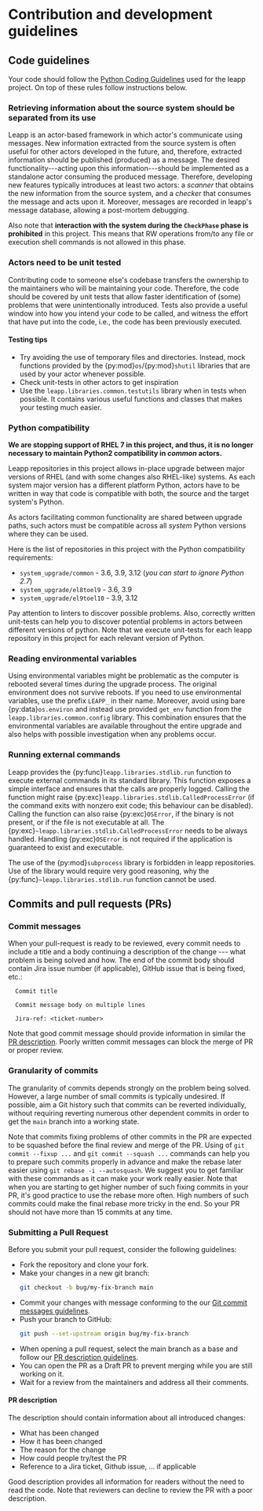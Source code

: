 # Contribution and development guidelines
## Code guidelines

Your code should follow the [Python Coding Guidelines](https://leapp.readthedocs.io/en/latest/contributing.html#follow-python-coding-guidelines) used for the leapp project. On top of these rules follow instructions
below.

### Retrieving information about the source system should be separated from its use
Leapp is an actor-based framework in which actor's communicate using messages.
New information extracted from the source system is often useful for other
actors developed in the future, and, therefore, extracted information should be
published (produced) as a message. The desired functionality---acting upon this
information---should be implemented as a standalone actor consuming the produced message.
Therefore, developing new features typically introduces at least two actors:
a _scanner_ that obtains the new information from the source system, and a _checker_
that consumes the message and acts upon it. Moreover, messages are recorded
in leapp's message database, allowing a post-mortem debugging.

Also note that **interaction with the system during the `CheckPhase` phase is
prohibited** in this project. This means that RW operations from/to any file
or execution shell commands is not allowed in this phase.

### Actors need to be unit tested
Contributing code to someone else's codebase transfers the ownership to the
maintainers who will be maintaining your code. Therefore, the code should be
covered by unit tests that allow faster identification of (some) problems that
were unintentionally introduced. Tests also provide a useful window into how
you intend your code to be called, and witness the effort that have put into the
code, i.e., the code has been previously executed.

#### Testing tips
- Try avoiding the use of temporary files and directories. Instead, mock functions
provided by the {py:mod}`os`/{py:mod}`shutil` libraries that are used by your actor whenever possible.
- Check unit-tests in other actors to get inspiration
- Use the `leapp.libraries.common.testutils` library when in tests when possible.
  It contains various useful functions and classes that makes your testing much
  easier.

### Python compatibility
**We are stopping support of RHEL 7 in this project, and thus, it is no longer
necessary to maintain Python2 compatibility in _common_ actors.**

Leapp repositories in this project allows in-place upgrade between major versions
of RHEL (and with some changes also RHEL-like) systems. As each system major
version has a different platform Python, actors have to be written in way that
code is compatible with both, the source and the target system's Python.

As actors facilitating common functionality are shared between upgrade paths,
such actors must be compatible across all _system_ Python versions where they
can be used.

Here is the list of repositories in this project with the Python compatibility
requirements:
* `system_upgrade/common` - 3.6, 3.9, 3.12 (_you can start to ignore Python 2.7_)
* `system_upgrade/el8toel9` - 3.6, 3.9
* `system_upgrade/el9toel10` - 3.9, 3.12

Pay attention to linters to discover possible problems. Also, correctly written
unit-tests can help you to discover potential problems in actors between different
versions of python. Note that we execute unit-tests for each leapp repository
in this project for each relevant version of Python.

### Reading environmental variables
Using environmental variables might be problematic as the computer is rebooted
several times during the upgrade process. The original environment does not
survive reboots. If you need to use environmental variables, use the prefix `LEAPP_`
in their name. Moreover, avoid using bare {py:data}`os.environ` and instead use provided
`get_env` function from the `leapp.libraries.common.config` library.
This combination ensures that the environmental variables are available
throughout the entire upgrade and also helps with possible investigation when
any problems occur.

### Running external commands
Leapp provides the {py:func}`leapp.libraries.stdlib.run` function to execute
external commands in its standard library. This function exposes a simple
interface and ensures that the calls are properly logged. Calling the function
might raise {py:exc}`leapp.libraries.stdlib.CalledProcessError` (if the command
exits with nonzero exit code; this behaviour can be disabled). Calling the
function can also raise {py:exc}`OSError`, if the binary is not present, or if
the file is not executable at all. The
{py:exc}`~leapp.libraries.stdlib.CalledProcessError` needs to be always
handled. Handling {py:exc}`OSError` is not required if the application is
guaranteed to exist and executable.

The use of the {py:mod}`subprocess` library is forbidden in leapp repositories.
Use of the library would require very good reasoning, why the
{py:func}`~leapp.libraries.stdlib.run` function cannot be used.

## Commits and pull requests (PRs)
### Commit messages
When your pull-request is ready to be reviewed, every commit needs to include
a title and a body continuing a description of the change --- what problem is
being solved and how. The end of the commit body should contain Jira issue
number (if applicable), GitHub issue that is being fixed, etc.:
```
  Commit title

  Commit message body on multiple lines

  Jira-ref: <ticket-number>
```

Note that good commit message should provide information in similar the [PR
description](#pr-description). Poorly written commit messages can block the
merge of PR or proper review.

### Granularity of commits
The granularity of commits depends strongly on the problem being solved. However,
a large number of small commits is typically undesired. If possible, aim a
Git history such that commits can be reverted individually, without requiring reverting
numerous other dependent commits in order to get the `main` branch into a working state.

Note that commits fixing problems of other commits in the PR are expected to be
squashed before the final review and merge of the PR. Using of `git commit --fixup ...`
and `git commit --squash ...` commands can help you to prepare such commits
properly in advance and make the rebase later easier using `git rebase -i --autosquash`.
We suggest you to get familiar with these commands as it can make your work really
easier. Note that when you are starting to get higher number of such fixing commits
in your PR, it's good practice to use the rebase more often. High numbers of such
commits could make the final rebase more tricky in the end. So your PR should not
have more than 15 commits at any time.

### Submitting a Pull Request
Before you submit your pull request, consider the following guidelines:
- Fork the repository and clone your fork.
- Make your changes in a new git branch:
  ```bash
  git checkout -b bug/my-fix-branch main
  ```
- Commit your changes with message conforming to the our [Git commit messages guidelines](#commit-messages).
- Push your branch to GitHub:
  ```bash
  git push --set-upstream origin bug/my-fix-branch
  ```
- When opening a pull request, select the main branch as a base and follow our [PR description guidelines](#pr-description).
- You can open the PR as a Draft PR to prevent merging while you are still working on it.
- Wait for a review from the maintainers and address all their comments.

#### PR description
The description should contain information about all introduced changes:
* What has been changed
* How it has been changed
* The reason for the change
* How could people try/test the PR
* Reference to a Jira ticket, Github issue, ... if applicable

Good description provides all information for readers without the need to
read the code. Note that reviewers can decline to review the PR with a poor
description.
